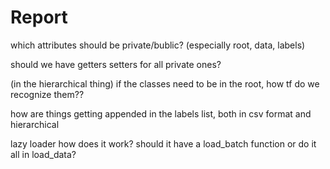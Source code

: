 # Report

which attributes should be private/bublic? (especially root, data, labels)

should we have getters setters for all private ones?

(in the hierarchical thing) if the classes need to be in the root, how tf do we recognize them??

how are things getting appended in the labels list, both in csv format and hierarchical

lazy loader how does it work? should it have a load_batch function or do it all in load_data?
